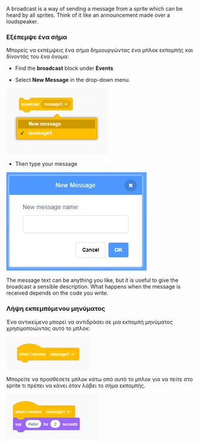 A broadcast is a way of sending a message from a sprite which can be heard by all sprites. Think of it like an announcement made over a loudspeaker.

### Εξέπεμψε ένα σήμα

Μπορείς να εκπέμψεις ένα σήμα δημιουργώντας ένα μπλοκ εκπομπής και δίνοντάς του ένα όνομα:

+ Find the **broadcast** block under **Events**

+ Select **New Message** in the drop-down menu.

![broadcast block dropdown](images/broadcast-block.png)

+ Then type your message

![Δημιούργησε μία εκπομπή](images/new-broadcast.png)

The message text can be anything you like, but it is useful to give the broadcast a sensible description. What happens when the message is received depends on the code you write.

### Λήψη εκπεμπόμενου μηνύματος

Ένα αντικείμενο μπορεί να αντιδράσει σε μια εκπομπή μηνύματος χρησιμοποιώντας αυτό το μπλοκ:

![Λήψη εκπεμπόμενου μηνύματος](images/receive-a-broadcast.png)

Μπορείτε να προσθέσετε μπλοκ κάτω από αυτό το μπλοκ για να πείτε στο sprite τι πρέπει να κάνει όταν λάβει το σήμα εκπομπής.

![Παράδειγμα λήψης](images/receive-example.png)